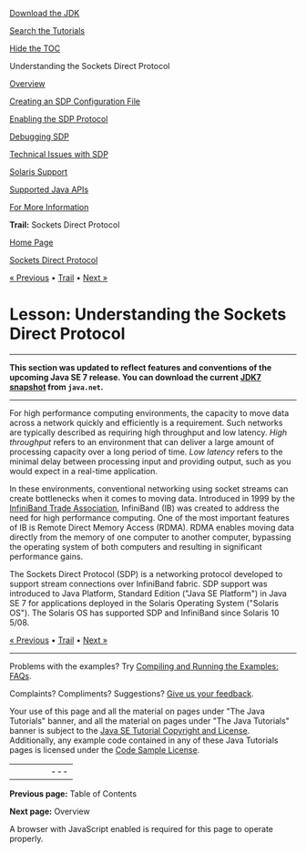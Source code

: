 [Download
the JDK](http://java.sun.com/javase/6/download.jsp)
  
[Search the
Tutorials](../../search.html)
  
[Hide the TOC](javascript:toggleLeft())

Understanding the Sockets Direct Protocol

[Overview](overview.html)

[Creating an SDP Configuration File](file.html)

[Enabling the SDP Protocol](enable.html)

[Debugging SDP](debug.html)

[Technical Issues with SDP](issues.html)

[Solaris Support](solaris.html)

[Supported Java APIs](supported.html)

[For More Information](info.html)

**Trail:** Sockets Direct Protocol

[Home Page](../../index.html)
>
[Sockets Direct Protocol](../index.html)

[« Previous](../index.html) • [Trail](../TOC.html) • [Next »](overview.html)

# Lesson: Understanding the Sockets Direct Protocol

---

 **This section was updated to reflect features and conventions of the upcoming Java SE 7 release. You can download the current [JDK7 snapshot](http://download.java.net/jdk7/binaries/) from `java.net`.** 

---

For high performance computing environments,
the capacity to move data across a network quickly and efficiently is a
requirement.
Such networks are typically described as requiring high throughput and
low latency. *High throughput* refers to an environment that can
deliver a large amount of processing capacity over a long period of time.
*Low latency* refers to the minimal delay between processing input and
providing output, such as you would expect in a real-time application.

In these environments,
conventional networking using socket streams can create bottlenecks when it
comes to moving data. Introduced in 1999 by the
[InfiniBand Trade Association](http://www.infinibandta.org/),
InfiniBand (IB) was created to address the need for high performance
computing. One of the most important features of IB is Remote Direct
Memory Access (RDMA). RDMA enables moving data directly from the memory
of one computer to another computer,
bypassing the operating system of both computers and
resulting in significant performance gains.

The Sockets Direct Protocol (SDP) is a networking protocol developed to
support stream connections over InfiniBand fabric.
SDP support was introduced to
Java Platform, Standard Edition ("Java SE Platform")
in Java SE 7 for applications deployed in
the Solaris Operating System ("Solaris OS").
The Solaris OS has supported SDP and InfiniBand since Solaris 10 5/08.

[« Previous](../index.html)
•
[Trail](../TOC.html)
•
[Next »](overview.html)

---

Problems with the examples? Try [Compiling and Running
the Examples: FAQs](../../information/run-examples.html).
  
Complaints? Compliments? Suggestions? [Give
us your feedback](http://download.oracle.com/javase/feedback.html).

Your use of this page and all the material on pages under "The Java Tutorials" banner,
and all the material on pages under "The Java Tutorials" banner is subject to the [Java SE Tutorial Copyright
and License](../../information/license.html).
Additionally, any example code contained in any of these Java
Tutorials pages is licensed under the
[Code
Sample License](http://developers.sun.com/license/berkeley_license.html).

|  |  |  |  |  |
| --- | --- | --- | --- | --- |
| |  |  | | --- | --- | | duke image | Oracle logo | | [About Oracle](http://www.oracle.com/us/corporate/index.html) | [Oracle Technology Network](http://www.oracle.com/technology/index.html) | [Terms of Service](https://www.samplecode.oracle.com/servlets/CompulsoryClickThrough?type=TermsOfService) | Copyright © 1995, 2011 Oracle and/or its affiliates. All rights reserved. |

**Previous page:** Table of Contents
  
**Next page:** Overview




A browser with JavaScript enabled is required for this page to operate properly.